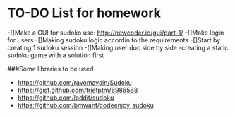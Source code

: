 # TO-DO List for homework

-[]Make a GUI for sudoko use: http://newcoder.io/gui/part-1/
-[]Make login for users
-[]Making sudoku logic accordin to the requirements
-[]Start by creating 1 sudoku session
-[]Making user doc side by side
-creating a static sudoku game with a solution first

###Some libraries to be used 
* https://github.com/ravomavain/Sudoku
* https://gist.github.com/trietptm/6986568
* https://github.com/loddit/sudoku
* https://github.com/bmwant/codeenjoy_sudoku


